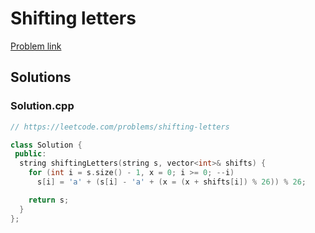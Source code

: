 # Shifting letters

[Problem link](https://leetcode.com/problems/shifting-letters)

## Solutions


### Solution.cpp
```cpp
// https://leetcode.com/problems/shifting-letters

class Solution {
 public:
  string shiftingLetters(string s, vector<int>& shifts) {
    for (int i = s.size() - 1, x = 0; i >= 0; --i)
      s[i] = 'a' + (s[i] - 'a' + (x = (x + shifts[i]) % 26)) % 26;

    return s;
  }
};
```